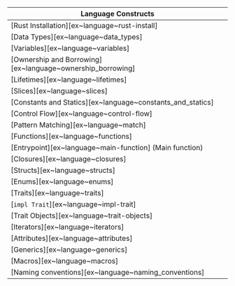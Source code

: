 | Language Constructs |
|--------|
| [Rust Installation][ex~language~rust-install] |
| [Data Types][ex~language~data_types] |
| [Variables][ex~language~variables] |
| [Ownership and Borrowing][ex~language~ownership_borrowing] |
| [Lifetimes][ex~language~lifetimes] |
| [Slices][ex~language~slices] |
| [Constants and Statics][ex~language~constants_and_statics] |
| [Control Flow][ex~language~control-flow] |
| [Pattern Matching][ex~language~match] |
| [Functions][ex~language~functions] |
| [Entrypoint][ex~language~main-function] (Main function) |
| [Closures][ex~language~closures] |
| [Structs][ex~language~structs] |
| [Enums][ex~language~enums] |
| [Traits][ex~language~traits] |
| [`impl Trait`][ex~language~impl-trait] |
| [Trait Objects][ex~language~trait-objects] |
| [Iterators][ex~language~iterators] |
| [Attributes][ex~language~attributes] |
| [Generics][ex~language~generics] |
| [Macros][ex~language~macros] |
| [Naming conventions][ex~language~naming_conventions] |
